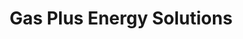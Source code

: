 ---
title: "Gas Plus Energy Solutions"
url: /bexhill-on-sea/gas-plus-energy-solutions/
shop: Energie
---